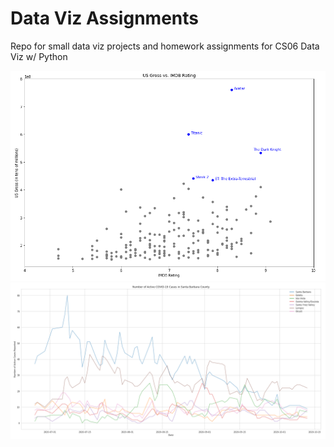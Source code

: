 # Data Viz Assignments

Repo for small data viz projects and homework assignments for CS06 Data Viz w/ Python

<img src="https://github.com/bryandaetz1/Data_Viz_Assignments/blob/main/Images/scatterplot.png" alt="lineplot" width="900"/>       

<img src="https://github.com/bryandaetz1/Data_Viz_Assignments/blob/main/Images/lineplot.png" alt="scatterplot" width="900"/>  

